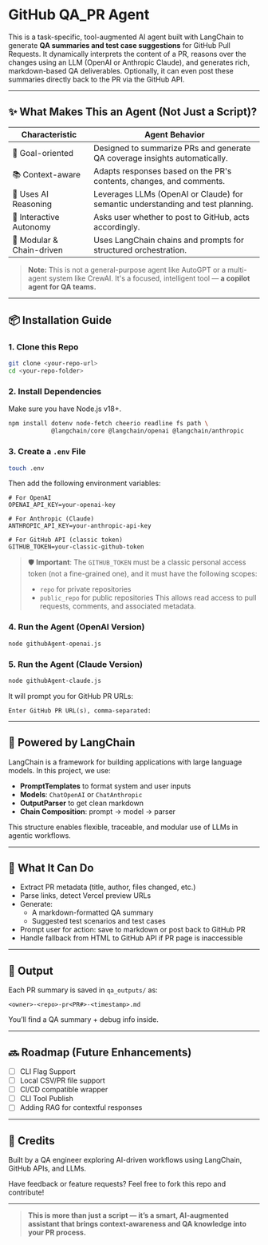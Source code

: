 # GitHub QA_PR Agent

This is a task-specific, tool-augmented AI agent built with LangChain to generate **QA summaries and test case suggestions** for GitHub Pull Requests. It dynamically interprets the content of a PR, reasons over the changes using an LLM (OpenAI or Anthropic Claude), and generates rich, markdown-based QA deliverables. Optionally, it can even post these summaries directly back to the PR via the GitHub API.

---

## ✨ What Makes This an Agent (Not Just a Script)?

| Characteristic             | Agent Behavior                                                                 |
|---------------------------|---------------------------------------------------------------------------------|
| 🎯 Goal-oriented          | Designed to summarize PRs and generate QA coverage insights automatically.     |
| 📚 Context-aware          | Adapts responses based on the PR's contents, changes, and comments.            |
| 🧠 Uses AI Reasoning      | Leverages LLMs (OpenAI or Claude) for semantic understanding and test planning. |
| 🤝 Interactive Autonomy   | Asks user whether to post to GitHub, acts accordingly.                         |
| 🧩 Modular & Chain-driven | Uses LangChain chains and prompts for structured orchestration.                 |

> **Note:** This is not a general-purpose agent like AutoGPT or a multi-agent system like CrewAI. It's a focused, intelligent tool — **a copilot agent for QA teams.**

---

## 📦 Installation Guide

### 1. Clone this Repo
```bash
git clone <your-repo-url>
cd <your-repo-folder>
```

### 2. Install Dependencies
Make sure you have Node.js v18+.
```bash
npm install dotenv node-fetch cheerio readline fs path \
            @langchain/core @langchain/openai @langchain/anthropic
```

### 3. Create a `.env` File
```bash
touch .env
```

Then add the following environment variables:
```env
# For OpenAI
OPENAI_API_KEY=your-openai-key

# For Anthropic (Claude)
ANTHROPIC_API_KEY=your-anthropic-api-key

# For GitHub API (classic token)
GITHUB_TOKEN=your-classic-github-token
```
> 🛡️ **Important**: The `GITHUB_TOKEN` must be a classic personal access token (not a fine-grained one), and it must have the following scopes:
> - `repo` for private repositories
> - `public_repo` for public repositories
> This allows read access to pull requests, comments, and associated metadata.

### 4. Run the Agent (OpenAI Version)
```bash
node githubAgent-openai.js
```

### 5. Run the Agent (Claude Version)
```bash
node githubAgent-claude.js
```

It will prompt you for GitHub PR URLs:
```
Enter GitHub PR URL(s), comma-separated:
```

---

## 🤖 Powered by LangChain

LangChain is a framework for building applications with large language models. In this project, we use:

- **PromptTemplates** to format system and user inputs
- **Models**: `ChatOpenAI` or `ChatAnthropic`
- **OutputParser** to get clean markdown
- **Chain Composition**: prompt → model → parser

This structure enables flexible, traceable, and modular use of LLMs in agentic workflows.

---

## 🧠 What It Can Do

- Extract PR metadata (title, author, files changed, etc.)
- Parse links, detect Vercel preview URLs
- Generate:
  - A markdown-formatted QA summary
  - Suggested test scenarios and test cases
- Prompt user for action: save to markdown or post back to GitHub PR
- Handle fallback from HTML to GitHub API if PR page is inaccessible

---

## 📁 Output

Each PR summary is saved in `qa_outputs/` as:
```
<owner>-<repo>-pr<PR#>-<timestamp>.md
```
You’ll find a QA summary + debug info inside.

---

## 🔜 Roadmap (Future Enhancements)
- [ ] CLI Flag Support 
- [ ] Local CSV/PR file support
- [ ] CI/CD compatible wrapper
- [ ] CLI Tool Publish
- [ ] Adding RAG for contextful responses

---

## 🙌 Credits
Built by a QA engineer exploring AI-driven workflows using LangChain, GitHub APIs, and LLMs.

Have feedback or feature requests? Feel free to fork this repo and contribute!

---

> **This is more than just a script — it’s a smart, AI-augmented assistant that brings context-awareness and QA knowledge into your PR process.**


